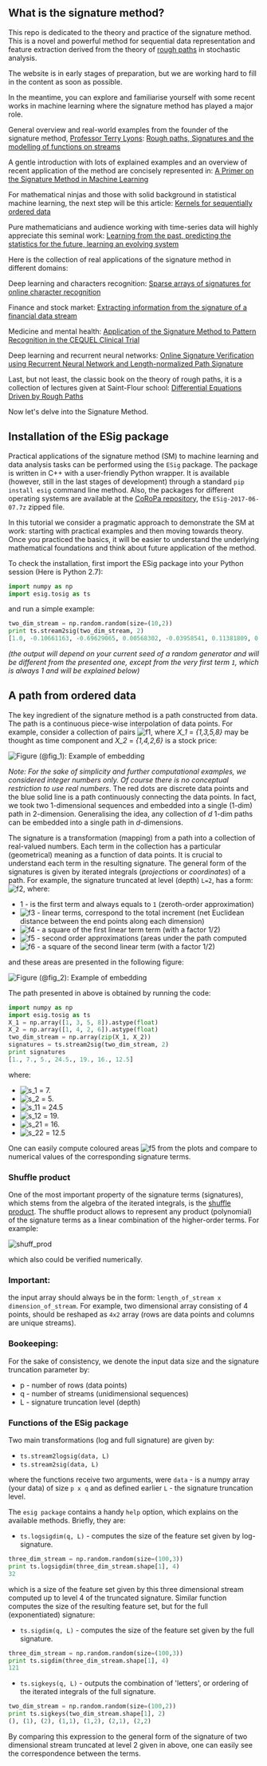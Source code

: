## What is the signature method?

This repo is dedicated to the theory and practice of the signature method. This is a novel and powerful method for sequential data representation and feature extraction derived from the theory of <a href="https://en.wikipedia.org/wiki/Rough_path" target="_blank">rough paths</a> in stochastic analysis. 

The website is in early stages of preparation, but we are working hard to fill in the content as soon as possible.

In the meantime, you can explore and familiarise yourself with some recent works in machine learning where the signature method has played a major role.

General overview and real-world examples from the founder of the signature method, <a href="https://en.wikipedia.org/wiki/Terry_Lyons_(mathematician)" target="_blank">Professor Terry Lyons</a>: <a href="https://arxiv.org/pdf/1405.4537.pdf" target="_blank">Rough paths, Signatures and the modelling of functions on streams</a>

A gentle introduction with lots of explained examples and an overview of recent application of the method are concisely represented in: <a href="https://arxiv.org/pdf/1603.03788.pdf" target="_blank">A Primer on the Signature Method in Machine Learning</a>

For mathematical ninjas and those with solid background in statistical machine learning, the next step will be this article: <a href="https://arxiv.org/pdf/1601.08169.pdf" target="_blank">Kernels for sequentially ordered data</a>

Pure mathematicians and audience working with time-series data will highly appreciate this seminal work: <a href="https://arxiv.org/pdf/1309.0260.pdf" target="_blank">Learning from the past, predicting the statistics for the future, learning an evolving system</a>


Here is the collection of real applications of the signature method in different domains:


Deep learning and characters recognition: <a href="https://arxiv.org/pdf/1308.0371.pdf" target="_blank">Sparse arrays of signatures for online character recognition</a>


Finance and stock market: <a href="https://arxiv.org/pdf/1307.7244.pdf" target="_blank">Extracting information from the signature of a financial data stream</a>


Medicine and mental health: <a href="https://arxiv.org/pdf/1606.02074.pdf" target="_blank">Application of the Signature Method to Pattern Recognition in the CEQUEL Clinical Trial</a>

Deep learning and recurrent neural networks: <a href="https://arxiv.org/pdf/1705.06849.pdf" target="_blank">Online Signature Verification using Recurrent Neural Network and Length-normalized Path Signature</a>


Last, but not least, the classic book on the theory of rough paths, it is a collection of lectures given at Saint-Flour school: <a href="https://link.springer.com/book/10.1007%2F978-3-540-71285-5" target="_blank">Differential Equations Driven by Rough Paths</a>


Now let's delve into the Signature Method.

## Installation of the ESig package

Practical applications of the signature method (SM) to machine learning and data analysis tasks can be performed using the `ESig` package. The package is written in C++ with a user-friendly Python wrapper. It is available (however, still in the last stages of development) through a standard `pip install esig` command line method. Also, the packages for different operating systems are available at the <a href="https://sourceforge.net/projects/coropa/files/ESig-2017-06-07/">CoRoPa repository</a>, the `ESig-2017-06-07.7z` zipped file. 

In this tutorial we consider a pragmatic approach to demonstrate the SM at work: starting with practical examples and then moving towards theory. Once you practiced the basics, it will be easier to understand the underlying mathematical foundations and think about future application of the method.

To check the installation, first import the ESig package into your Python session (Here is Python 2.7):

```python
import numpy as np
import esig.tosig as ts
```
and run a simple example: 

```python
two_dim_stream = np.random.random(size=(10,2))
print ts.stream2sig(two_dim_stream, 2)
[1.0, -0.10661163, -0.69629065, 0.00568302, -0.03958541, 0.11381809, 0.242421033]
```
_(the output will depend on your current seed of a random generator and will be different from the presented one, except from the very first term `1`, which is always 1 and will be explained below)_

## A path from ordered data

The key ingredient of the signature method is a path constructed from data. The path is a continuous piece-wise interpolation of data points. For example, consider a collection of pairs ![f1], where _X_1_ = _{1,3,5,8}_ may be thought as time component and _X_2_ = _{1,4,2,6}_ is a stock price: 

![Figure (@fig_1): Example of embedding](https://github.com/kormilitzin/the-signature-method-in-machine-learning/blob/master/path_exmp_1.png)


*Note: For the sake of simplicity and further computational examples, we considered integer numbers only. Of course there is no conceptual restriction to use real numbers*. 
The red dots are discrete data points and the blue solid line is a path continuously connecting the data points. In fact, we took two 1-dimensional sequences and embedded into a single (1-dim) path in 2-dimension. Generalising the idea, any collection of _d_ 1-dim paths can be embedded into a single path in _d_-dimensions. 

The signature is a transformation (mapping) from a path into a collection of real-valued numbers. Each term in the collection has a particular (geometrical) meaning as a function of data points. It is crucial to understand each term in the resulting signature. The general form of the signatures is given by iterated integrals (_projections_ or _coordinates_) of a path. For example, the signature truncated at level (depth) `L=2`, has a form: ![f2], where:

* 1 - is the first term and always equals to `1` (zeroth-order approximation)
* ![f3] - linear terms, correspond to the total increment (net Euclidean distance between the end points along each dimension)
* ![f4] - a square of the first linear term term (with a factor 1/2)
* ![f5] - second order approximations (areas under the path computed
* ![f6] - a square of the second linear term (with a factor 1/2)




and these areas are presented in the following figure: 

![Figure (@fig_2): Example of embedding](https://github.com/kormilitzin/the-signature-method-in-machine-learning/blob/master/area_S12_new_copy.png)

The path presented in above is obtained by running the code:

```python
import numpy as np
import esig.tosig as ts
X_1 = np.array([1, 3, 5, 8]).astype(float)
X_2 = np.array([1, 4, 2, 6]).astype(float)
two_dim_stream = np.array(zip(X_1, X_2))
signatures = ts.stream2sig(two_dim_stream, 2)
print signatures
[1., 7., 5., 24.5., 19., 16., 12.5]
```

where:

* ![s_1] = 7.
* ![s_2] = 5.
* ![s_11] = 24.5
* ![s_12] = 19.
* ![s_21] = 16.
* ![s_22] = 12.5

One can easily compute coloured areas ![f5] from the plots and compare to numerical values of the corresponding signature terms.

### Shuffle product
One of the most important property of the signature terms (signatures), which stems from the algebra of the iterated integrals, is the <a href="https://en.wikipedia.org/wiki/Shuffle_algebra" target="_blank">shuffle product</a>. The shuffle product allows to represent any product (polynomial) of the signature terms as a linear combination of the higher-order terms. For example: 

![shuff_prod]

which also could be verified numerically.

### Important: 
the input array should always be in the form: `length_of_stream x dimension_of_stream`. For example, two dimensional array consisting of 4 points, should be reshaped as `4x2` array (rows are data points and columns are unique streams).

### Bookeeping:
For the sake of consistency, we denote the input data size and the signature truncation parameter by:
* p - number of rows (data points)
* q - number of streams (unidimensional sequences)
* L - signature truncation level (depth)

### Functions of the ESig package

Two main transformations (log and full signature) are given by:
* `ts.stream2logsig(data, L)`
* `ts.stream2sig(data, L)`

where the functions receive two arguments, were `data` - is a numpy array (your data) of size `p x q` and as defined earlier `L` - the signature truncation level.

The `esig package` contains a handy `help` option, which explains on the available methods. Briefly, they are:

* `ts.logsigdim(q, L)` - computes the size of the feature set given by log-signature.
```python
three_dim_stream = np.random.random(size=(100,3))
print ts.logsigdim(three_dim_stream.shape[1], 4)
32
```
which is a size of the feature set given by this three dimensional stream computed up to level 4 of the truncated signature.
Similar function computes the size of the resulting feature set, but for the full (exponentiated) signature:

* `ts.sigdim(q, L)` - computes the size of the feature set given by the full signature.
```python
three_dim_stream = np.random.random(size=(100,3))
print ts.sigdim(three_dim_stream.shape[1], 4)
121
```

* `ts.sigkeys(q, L)` - outputs the combination of 'letters', or ordering of the iterated integrals of the full signature.
```python
two_dim_stream = np.random.random(size=(100,2))
print ts.sigkeys(two_dim_stream.shape[1], 2)
(), (1), (2), (1,1), (1,2), (2,1), (2,2)
```
By comparing this expression to the general form of the signature of two dimensional stream truncated at level 2 given in above, one can easily see the correspondence between the terms.







[f1]: http://mathurl.com/ybnhbaep.png
[f2]: http://mathurl.com/yd4lhhhm.png
[f3]: http://mathurl.com/ycdvozb2.png
[f4]: http://mathurl.com/ybwhd8uw.png
[f5]: http://mathurl.com/yc3zfjby.png
[f6]: http://mathurl.com/ya22btk5.png

[s_1]: http://mathurl.com/yb6cm7sp.png
[s_2]: http://mathurl.com/yda5wcgn.png
[s_11]: http://mathurl.com/yd65blz5.png
[s_12]: http://mathurl.com/y924b29a.png
[s_21]: http://mathurl.com/yb6dzdoq.png
[s_22]: http://mathurl.com/y86vk78v.png

[shuff_prod]: http://mathurl.com/yag3fsv8.png

